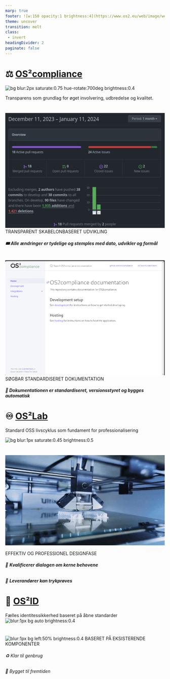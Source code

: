 ```yaml
---
marp: true
footer: ![w:150 opacity:1 brightness:4](https://www.os2.eu/web/image/website/1/logo/OS2%20%E2%80%93%20Offentligt%20digitaliseringsf%C3%A6llesskab?unique=8a4ead6)
theme: uncover
transition: melt
class:
 - invert
headingDivider: 2 
paginate: false
---
```



# ⚖️ [OS²compliance](https://github.com/OS2compliance/)
![bg blur:2px saturate:0.75 hue-rotate:700deg brightness:0.4](https://images.pexels.com/photos/4779729/pexels-photo-4779729.jpeg?auto=compress&cs=tinysrgb&w=1260&h=750&dpr=1)

Transparens som grundlag for øget involvering, udbredelse og kvalitet.
<!-- transition: cube -->


#
<!-- header: "⚖️ [OS²compliance](https://github.com/OS2compliance/)" -->
![bg left:56% 100% opacity:0.7 brightness:0.88](../img/compliance_insight.png)
TRANSPARENT SKABELONBASERET UDVIKLING
###### **🎟️ Alle ændringer er tydelige og stemples med dato, udvikler og formål**

#
![bg left:55% 100% opacity:0.78](../img/ComplianceDocs.gif)
SØGBAR STANDARDISERET DOKUMENTATION
###### **📖 Dokumentationen er standardiseret, versionsstyret og bygges automatisk**
<!-- Leverandørerne tager godt imod når vi stiller krav om standardisering og modernisering -->

# ♾️ [OS²Lab](https://github.com/OS2lab)
Standard OSS livscyklus som fundament for professionalisering
<!-- _header: "" -->
![bg blur:1px saturate:0.45 brightness:0.5](https://images.pexels.com/photos/19124461/pexels-photo-19124461/free-photo-of-folk-kreativ-industri-kaeledyr.jpeg)


#

<!-- _header: "♾️ [OS2Lab](https://github.com/OS2lab)" -->
![bg left:50% brightness:0.75](../img/3D-Printer.webp)

EFFEKTIV OG
PROFESSIONEL
DESIGNFASE


###### 🔬 **Kvalificerer dialogen om kerne behovene**
###### 🩻 **Leverandører kan trykprøves**


# 🪪 [OS²ID](https://github.com/OS2lab/OS2ID)
<!-- _header: "" -->
Fælles identitessikkerhed baseret på åbne standarder
![blur:1px bg auto brightness:0.4](https://images.unsplash.com/photo-1585079374502-415f8516dcc3)


# 
<!-- _header: "🪪 [OS²ID](https://github.com/OS2lab/OS2ID)" -->
![blur:1px bg left:50% brightness:0.4](https://images.unsplash.com/photo-1585079374502-415f8516dcc3)
BASERET PÅ EKSISTERENDE KOMPONENTER

###### ♻️ Klar til genbrug
###### 🔮 Bygget til fremtiden
<!--
###### 🎁 **Et NIS2 understøttende bidrag fra OS²** 
Bygger på standard teknologier (JWT OpenIDconnect) og

(Upstream first) - Baseret på upstream komponenten Authentik = delegeret vedligehold

Klar til genbrug (Open by default, Open Standards)
kan anvendes i andre os2produkter som authentication/authorization komponent istedet for at alle produkter laver sin egen integration til f.eks FK. og senere statens IT?

###### 🕋 Afgrænset kerne (Minimum viable Product) Kun basal login flow understøttes i PoC
 - Hvor langt kan man komme på 14 (arbejds)dage 100 timer - deraf 30 til at lave dokumentations arbejde på KOMBIT delen. KOMBIT er tung og svært at tilegne sig, så vi investerer i en mere simpel dokumentation til leverandørerne.


-->